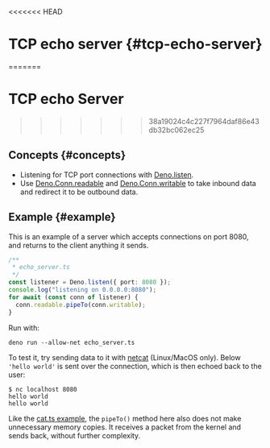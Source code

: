 <<<<<<< HEAD
# TCP echo server {#tcp-echo-server}
=======
# TCP echo Server
>>>>>>> 38a19024c4c227f7964daf86e43db32bc062ec25

## Concepts {#concepts}

- Listening for TCP port connections with [Deno.listen](/api?s=Deno.listen).
- Use [Deno.Conn.readable](/api?s=Deno.Conn#prop_readable) and
  [Deno.Conn.writable](/api?s=Deno.Conn#prop_writable) to take inbound data and
  redirect it to be outbound data.

## Example {#example}

This is an example of a server which accepts connections on port 8080, and
returns to the client anything it sends.

```ts
/**
 * echo_server.ts
 */
const listener = Deno.listen({ port: 8080 });
console.log("listening on 0.0.0.0:8080");
for await (const conn of listener) {
  conn.readable.pipeTo(conn.writable);
}
```

Run with:

```shell
deno run --allow-net echo_server.ts
```

To test it, try sending data to it with
[netcat](https://en.wikipedia.org/wiki/Netcat) (Linux/MacOS only). Below
`'hello world'` is sent over the connection, which is then echoed back to the
user:

```shell
$ nc localhost 8080
hello world
hello world
```

Like the [cat.ts example](./unix_cat.md), the `pipeTo()` method here also does
not make unnecessary memory copies. It receives a packet from the kernel and
sends back, without further complexity.
